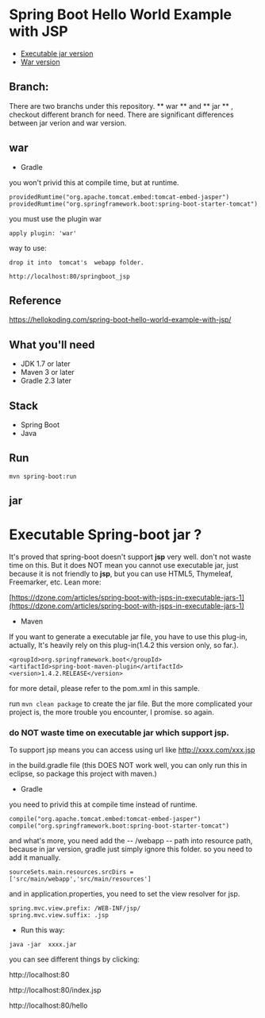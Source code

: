 # Spring Boot Hello World Example with JSP

- [Executable jar version](#jar)
- [War version](#war)


Branch:
--
There are two branchs under this repository.  ** war ** and ** jar ** , checkout different branch for need.
There are significant differences between jar verion and war version.



## war

<a id="war" />
	
- Gradle

you won't privid this at compile time, but at runtime.
```
providedRumtime("org.apache.tomcat.embed:tomcat-embed-jasper")
providedRumtime("org.springframework.boot:spring-boot-starter-tomcat")
```		
you must use the plugin war
```
apply plugin: 'war' 
```

way to use:
```
drop it into  tomcat's  webapp folder.

http://localhost:80/springboot_jsp
```

## Reference
<a id="reference"></a>
https://hellokoding.com/spring-boot-hello-world-example-with-jsp/

## What you'll need
- JDK 1.7 or later
- Maven 3 or later
- Gradle 2.3 later

## Stack
- Spring Boot
- Java

## Run
`mvn spring-boot:run`



## jar 
<a id="jar" />	



Executable Spring-boot jar ?
==
It's proved that spring-boot doesn't support **jsp** very well.  don't not waste time on this. But it does NOT mean you cannot use executable jar, just because it is not friendly to **jsp**, but you can use HTML5, Thymeleaf, Freemarker, etc.  Lean more: 

[https://dzone.com/articles/spring-boot-with-jsps-in-executable-jars-1](https://dzone.com/articles/spring-boot-with-jsps-in-executable-jars-1)

- Maven

If you want to generate a executable jar file,   you have to use this plug-in,  actually, It's heavily rely on this plug-in(1.4.2 this version only, so far.).
```
<groupId>org.springframework.boot</groupId>
<artifactId>spring-boot-maven-plugin</artifactId>
<version>1.4.2.RELEASE</version>
```
for more detail, please refer to the pom.xml in this sample.

run ``` mvn clean package ``` to  create the jar file.     But the more complicated your project is, the more trouble you encounter, I promise. so again. 

### do NOT waste time on  executable jar which support jsp. ###

To support jsp means you can access using url like  http://xxxx.com/xxx.jsp   


in the build.gradle file  (this DOES NOT work well,  you can only run this in eclipse,  so package this project with maven.)

- Gradle

you need to privid this at compile time instead of runtime.
```
compile("org.apache.tomcat.embed:tomcat-embed-jasper")
compile("org.springframework.boot:spring-boot-starter-tomcat")
```		
and what's more, you need add the -- /webapp -- path into resource path, because in jar version,  gradle just simply ignore this folder. so you need to add it manually.
```
sourceSets.main.resources.srcDirs = ['src/main/webapp','src/main/resources']
```

and in application.properties,  you need to set the view resolver for jsp.
```
spring.mvc.view.prefix: /WEB-INF/jsp/
spring.mvc.view.suffix: .jsp
```

- Run this way:

``` 
java -jar  xxxx.jar 
```

you can see different things by clicking: 

http://localhost:80

http://localhost:80/index.jsp

http://localhost:80/hello

